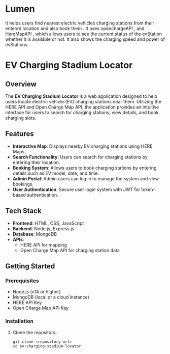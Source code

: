 # Lumen
It helps users find nearest electric vehicles charging stations from their entered location and also book them . It uses openchargeAPI , and HereMapAPI , which allows users to see the current status of the evStation whether it is available or not.  It also shows the charging speed and power of evStations. 
# EV Charging Stadium Locator

## Overview

The **EV Charging Stadium Locator** is a web application designed to help users locate electric vehicle (EV) charging stations near them. Utilizing the HERE API and Open Charge Map API, the application provides an intuitive interface for users to search for charging stations, view details, and book charging slots.

## Features

- **Interactive Map**: Displays nearby EV charging stations using HERE Maps.
- **Search Functionality**: Users can search for charging stations by entering their location.
- **Booking System**: Allows users to book charging stations by entering details such as EV model, date, and time.
- **Admin Portal**: Admin users can log in to manage the system and view bookings.
- **User Authentication**: Secure user login system with JWT for token-based authentication.

## Tech Stack

- **Frontend**: HTML, CSS, JavaScript
- **Backend**: Node.js, Express.js
- **Database**: MongoDB
- **APIs**:
  - HERE API for mapping
  - Open Charge Map API for charging station data

## Getting Started

### Prerequisites

- Node.js (v14 or higher)
- MongoDB (local or a cloud instance)
- HERE API Key
- Open Charge Map API Key

### Installation

1. Clone the repository:

   ```bash
   git clone <repository-url>
   cd ev-charging-stadium-locator

